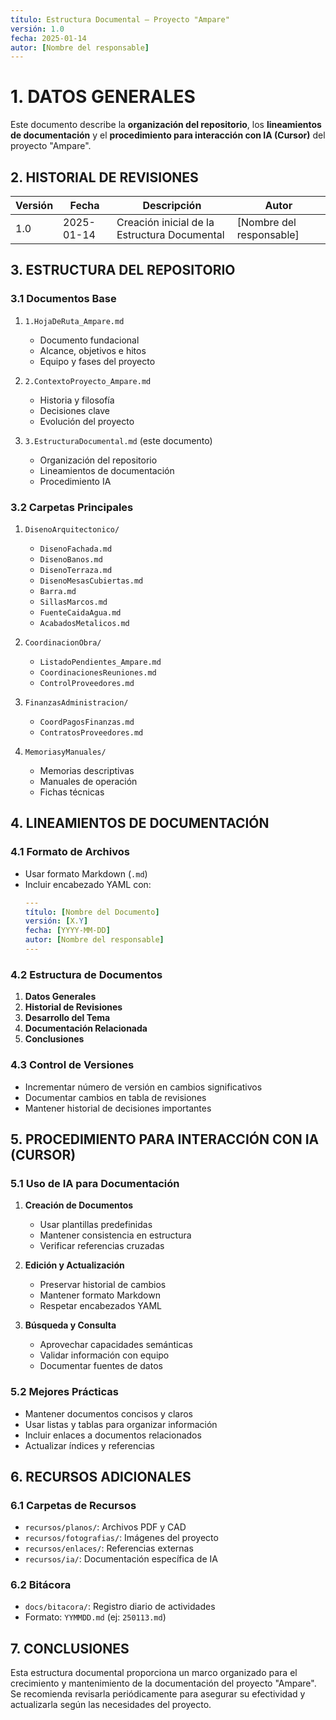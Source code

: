 ```yaml
---
título: Estructura Documental – Proyecto "Ampare"
versión: 1.0
fecha: 2025-01-14
autor: [Nombre del responsable]
---
```


# 1. DATOS GENERALES
Este documento describe la **organización del repositorio**, los **lineamientos de documentación** y el **procedimiento para interacción con IA (Cursor)** del proyecto "Ampare".

## 2. HISTORIAL DE REVISIONES
| Versión | Fecha       | Descripción                                     | Autor                  |
|---------|------------|--------------------------------------------------|------------------------|
| 1.0     | 2025-01-14 | Creación inicial de la Estructura Documental    | [Nombre del responsable] |

## 3. ESTRUCTURA DEL REPOSITORIO

### 3.1 Documentos Base
1. `1.HojaDeRuta_Ampare.md`
   - Documento fundacional
   - Alcance, objetivos e hitos
   - Equipo y fases del proyecto

2. `2.ContextoProyecto_Ampare.md`
   - Historia y filosofía
   - Decisiones clave
   - Evolución del proyecto

3. `3.EstructuraDocumental.md` (este documento)
   - Organización del repositorio
   - Lineamientos de documentación
   - Procedimiento IA

### 3.2 Carpetas Principales
1. `DisenoArquitectonico/`
   - `DisenoFachada.md`
   - `DisenoBanos.md`
   - `DisenoTerraza.md`
   - `DisenoMesasCubiertas.md`
   - `Barra.md`
   - `SillasMarcos.md`
   - `FuenteCaidaAgua.md`
   - `AcabadosMetalicos.md`

2. `CoordinacionObra/`
   - `ListadoPendientes_Ampare.md`
   - `CoordinacionesReuniones.md`
   - `ControlProveedores.md`

3. `FinanzasAdministracion/`
   - `CoordPagosFinanzas.md`
   - `ContratosProveedores.md`

4. `MemoriasyManuales/`
   - Memorias descriptivas
   - Manuales de operación
   - Fichas técnicas

## 4. LINEAMIENTOS DE DOCUMENTACIÓN

### 4.1 Formato de Archivos
- Usar formato Markdown (`.md`)
- Incluir encabezado YAML con:
  ```yaml
  ---
  título: [Nombre del Documento]
  versión: [X.Y]
  fecha: [YYYY-MM-DD]
  autor: [Nombre del responsable]
  ---
  ```

### 4.2 Estructura de Documentos
1. **Datos Generales**
2. **Historial de Revisiones**
3. **Desarrollo del Tema**
4. **Documentación Relacionada**
5. **Conclusiones**

### 4.3 Control de Versiones
- Incrementar número de versión en cambios significativos
- Documentar cambios en tabla de revisiones
- Mantener historial de decisiones importantes

## 5. PROCEDIMIENTO PARA INTERACCIÓN CON IA (CURSOR)

### 5.1 Uso de IA para Documentación
1. **Creación de Documentos**
   - Usar plantillas predefinidas
   - Mantener consistencia en estructura
   - Verificar referencias cruzadas

2. **Edición y Actualización**
   - Preservar historial de cambios
   - Mantener formato Markdown
   - Respetar encabezados YAML

3. **Búsqueda y Consulta**
   - Aprovechar capacidades semánticas
   - Validar información con equipo
   - Documentar fuentes de datos

### 5.2 Mejores Prácticas
- Mantener documentos concisos y claros
- Usar listas y tablas para organizar información
- Incluir enlaces a documentos relacionados
- Actualizar índices y referencias

## 6. RECURSOS ADICIONALES

### 6.1 Carpetas de Recursos
- `recursos/planos/`: Archivos PDF y CAD
- `recursos/fotografias/`: Imágenes del proyecto
- `recursos/enlaces/`: Referencias externas
- `recursos/ia/`: Documentación específica de IA

### 6.2 Bitácora
- `docs/bitacora/`: Registro diario de actividades
- Formato: `YYMMDD.md` (ej: `250113.md`)

## 7. CONCLUSIONES
Esta estructura documental proporciona un marco organizado para el crecimiento y mantenimiento de la documentación del proyecto "Ampare". Se recomienda revisarla periódicamente para asegurar su efectividad y actualizarla según las necesidades del proyecto. 